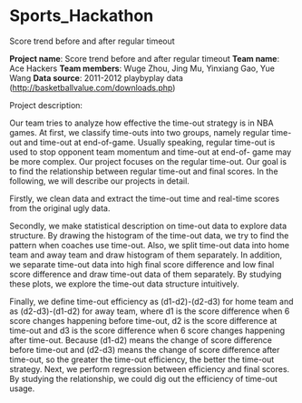 # Sports_Hackathon
Score trend before and after regular timeout

__Project name__: Score trend before and after regular timeout
__Team name__: Ace Hackers
__Team members__: Wuge Zhou, Jing Mu, Yinxiang Gao, Yue Wang
__Data source__: 2011-2012 playbyplay data (http://basketballvalue.com/downloads.php)

Project description:

Our team tries to analyze how effective the time-out strategy is in NBA games. At first, we classify time-outs into two groups, namely regular time-out and time-out at end-of-game. Usually speaking, regular time-out is used to stop opponent team momentum and time-out at end-of- game may be more complex. Our project focuses on the regular time-out. Our goal is to find the relationship between regular time-out and final scores. In the following, we will describe our projects in detail.
    
Firstly, we clean data and extract the time-out time and real-time scores from the original ugly data.
    
Secondly, we make statistical description on time-out data to explore data structure. By drawing the histogram of the time-out data, we try to find the pattern when coaches use time-out. Also, we split time-out data into home team and away team and draw histogram of them separately. In addition, we separate time-out data into high final score difference and low final score difference and draw time-out data of them separately. By studying these plots, we explore the time-out data structure intuitively.
    
Finally, we define time-out efficiency as (d1-d2)-(d2-d3) for home team and as (d2-d3)-(d1-d2) for away team, where d1 is the score difference when 6 score changes happening before time-out, d2 is the score difference at time-out and d3 is the score difference when 6 score changes happening after time-out. Because (d1-d2) means the change of score difference before time-out and (d2-d3) means the change of score difference after time-out, so the greater the time-out efficiency, the better the time-out strategy. Next, we perform regression between efficiency and final scores. By studying the relationship, we could dig out the efficiency of time-out usage.


